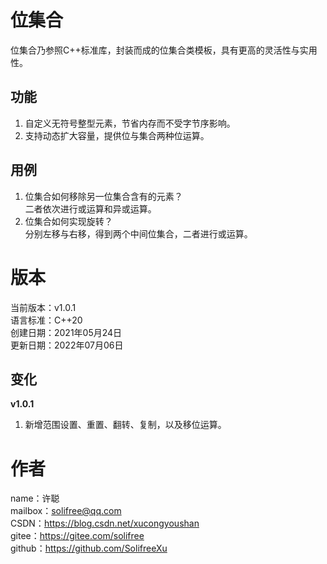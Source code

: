 # 位集合
位集合乃参照C++标准库，封装而成的位集合类模板，具有更高的灵活性与实用性。

## 功能
1. 自定义无符号整型元素，节省内存而不受字节序影响。
2. 支持动态扩大容量，提供位与集合两种位运算。

## 用例
1. 位集合如何移除另一位集合含有的元素？  
二者依次进行或运算和异或运算。
2. 位集合如何实现旋转？  
分别左移与右移，得到两个中间位集合，二者进行或运算。

# 版本
当前版本：v1.0.1  
语言标准：C++20  
创建日期：2021年05月24日  
更新日期：2022年07月06日

## 变化
**v1.0.1**
1. 新增范围设置、重置、翻转、复制，以及移位运算。

# 作者
name：许聪  
mailbox：solifree@qq.com  
CSDN：https://blog.csdn.net/xucongyoushan  
gitee：https://gitee.com/solifree  
github：https://github.com/SolifreeXu
